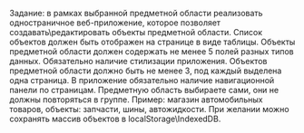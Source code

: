 Задание: в рамках выбранной предметной области реализовать одностраничное веб-приложение, которое позволяет создавать\редактировать объекты предметной области. 
Список объектов должен быть отображен на странице в виде таблицы. Объекты предметной области должен содержать не менее 5 полей разных типов данных. 
Обязательно наличие стилизации приложения. Объектов предметной области должно быть не менее 3, под каждый выделена одна страница. В приложение обязательно наличие навигационной панели по страницам. 
Предметную область выбираете сами, они не должны повторяться в группе. 
Пример: магазин автомобильных товаров, объекты: запчасти, шины, автожидкости.
При желании можно сохранять массив объектов в localStorage\IndexedDB.
